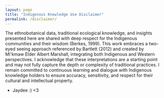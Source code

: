```yaml
---
layout: page
title: "Indigenous Knowledge Use Disclaimer"
permalink: /disclaimer/
---
```


The ethnobotanical data, traditional ecological knowledge, and insights presented here are shared with deep respect for the Indigenous communities and their wisdom (Berkes, 1999). This work embraces a two-eyed seeing approach referenced by Bartlett (2012) and created by Mi'kmaw Elder Albert Marshall, integrating both Indigenous and Western perspectives. I acknowledge that these interpretations are a starting point and may not fully capture the depth or complexity of traditional practices. I remain committed to continuous learning and dialogue with Indigenous knowledge holders to ensure accuracy, sensitivity, and respect for their cultural and intellectual property.

- Jaydee :) <3

